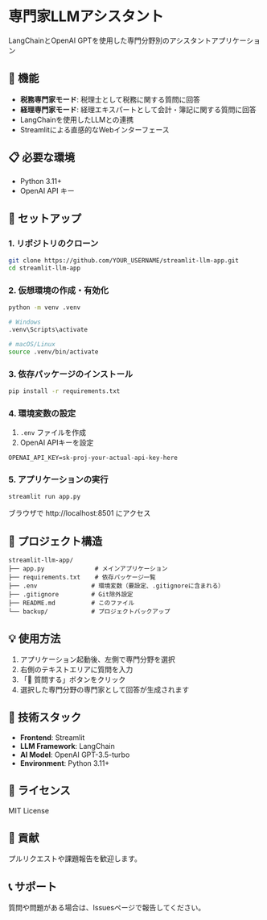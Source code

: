 # 専門家LLMアシスタント

LangChainとOpenAI GPTを使用した専門分野別のアシスタントアプリケーション

## 🚀 機能

- **税務専門家モード**: 税理士として税務に関する質問に回答
- **経理専門家モード**: 経理エキスパートとして会計・簿記に関する質問に回答
- LangChainを使用したLLMとの連携
- Streamlitによる直感的なWebインターフェース

## 📋 必要な環境

- Python 3.11+
- OpenAI API キー

## 🔧 セットアップ

### 1. リポジトリのクローン

```bash
git clone https://github.com/YOUR_USERNAME/streamlit-llm-app.git
cd streamlit-llm-app
```

### 2. 仮想環境の作成・有効化

```bash
python -m venv .venv

# Windows
.venv\Scripts\activate

# macOS/Linux
source .venv/bin/activate
```

### 3. 依存パッケージのインストール

```bash
pip install -r requirements.txt
```

### 4. 環境変数の設定

1. `.env` ファイルを作成
2. OpenAI APIキーを設定

```env
OPENAI_API_KEY=sk-proj-your-actual-api-key-here
```

### 5. アプリケーションの実行

```bash
streamlit run app.py
```

ブラウザで http://localhost:8501 にアクセス

## 📁 プロジェクト構造

```
streamlit-llm-app/
├── app.py              # メインアプリケーション
├── requirements.txt    # 依存パッケージ一覧
├── .env               # 環境変数（要設定、.gitignoreに含まれる）
├── .gitignore         # Git除外設定
├── README.md          # このファイル
└── backup/            # プロジェクトバックアップ
```

## 💡 使用方法

1. アプリケーション起動後、左側で専門分野を選択
2. 右側のテキストエリアに質問を入力
3. 「🚀 質問する」ボタンをクリック
4. 選択した専門分野の専門家として回答が生成されます

## 🔧 技術スタック

- **Frontend**: Streamlit
- **LLM Framework**: LangChain
- **AI Model**: OpenAI GPT-3.5-turbo
- **Environment**: Python 3.11+

## 📝 ライセンス

MIT License

## 🤝 貢献

プルリクエストや課題報告を歓迎します。

## 📞 サポート

質問や問題がある場合は、Issuesページで報告してください。